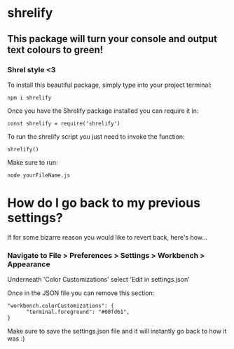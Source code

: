 # shrelify

## This package will turn your console and output text colours to green!

### Shrel style <3

To install this beautiful package, simply type into your project terminal:

```
npm i shrelify
```

Once you have the Shrelify package installed you can require it in:

```
const shrelify = require('shrelify')
```

To run the shrelify script you just need to invoke the function:

```
shrelify()
```

Make sure to run:

```
node yourFileName.js
```

# How do I go back to my previous settings?

If for some bizarre reason you would like to revert back, here's how...

### Navigate to File > Preferences > Settings > Workbench > Appearance

Underneath 'Color Customizations' select 'Edit in settings.json'

Once in the JSON file you can remove this section:

```
"workbench.colorCustomizations": {
      "terminal.foreground": "#00fd61",
}
```

Make sure to save the settings.json file and it will instantly go back to how it was :)
